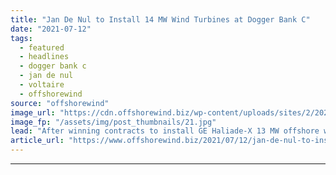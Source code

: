 ```yaml
---
title: "Jan De Nul to Install 14 MW Wind Turbines at Dogger Bank C"
date: "2021-07-12"
tags: 
  - featured
  - headlines
  - dogger bank c
  - jan de nul
  - voltaire
  - offshorewind
source: "offshorewind"
image_url: "https://cdn.offshorewind.biz/wp-content/uploads/sites/2/2021/07/12140518/Jack-Up-vessel-Voltaire_-c-Jan-De-Nul-Group.jpg"
image_fp: "/assets/img/post_thumbnails/21.jpg"
lead: "After winning contracts to install GE Haliade-X 13 MW offshore wind turbines at Dogger"
article_url: "https://www.offshorewind.biz/2021/07/12/jan-de-nul-to-install-14-mw-wind-turbines-at-dogger-bank-c/"
---
```


---
